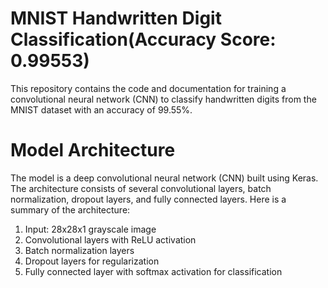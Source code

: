 # MNIST Handwritten Digit Classification(Accuracy Score: 0.99553)
This repository contains the code and documentation for training a convolutional neural network (CNN) to classify handwritten digits from the MNIST dataset with an accuracy of 99.55%.
# Model Architecture
The model is a deep convolutional neural network (CNN) built using Keras. The architecture consists of several convolutional layers, batch normalization, dropout layers, and fully connected layers. Here is a summary of the architecture:

1. Input: 28x28x1 grayscale image
2. Convolutional layers with ReLU activation
3. Batch normalization layers
4. Dropout layers for regularization
5. Fully connected layer with softmax activation for classification
